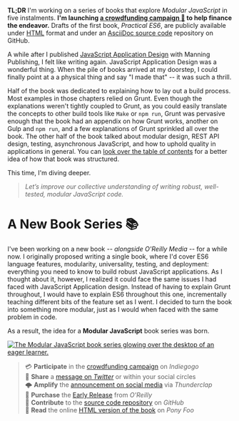 **TL;DR** I'm working on a series of books that explore *Modular JavaScript* in five instalments. **I'm launching [a crowdfunding campaign 🚀][campaign] to help finance the endeavor.** Drafts of the first book, *Practical ES6*, are publicly available under [HTML][toc] format and under an [AsciiDoc source code][repo] repository on GitHub.

A while after I published [JavaScript Application Design][jsad] with Manning Publishing, I felt like writing again. JavaScript Application Design was a wonderful thing. When the pile of books arrived at my doorstep, I could finally point at a a physical thing and say "I made that" -- it was such a thrill.

Half of the book was dedicated to explaining how to lay out a build process. Most examples in those chapters relied on Grunt. Even though the explanations weren't tightly coupled to Grunt, as you could easily translate the concepts to other build tools like `Make` or `npm run`, Grunt was pervasive enough that the book had an appendix on how Grunt works, another on Gulp and `npm run`, and a few explanations of Grunt sprinkled all over the book. The other half of the book talked about modular design, REST API design, testing, asynchronous JavaScript, and how to uphold quality in applications in general. You can [look over the table of contents][jsadtoc] for a better idea of how that book was structured.

This time, I'm diving deeper.

> *Let’s improve our collective understanding of writing robust, well-tested, modular JavaScript code.*

# A New Book Series 📚

I've been working on a new book _-- alongside O'Reilly Media --_ for a while now. I originally proposed writing a single book, where I'd cover ES6 language features, modularity, universality, testing, and deployment: everything you need to know to build robust JavaScript applications. As I thought about it, however, I realized it could face the same issues I had faced with JavaScript Application design. Instead of having to explain Grunt throughout, I would have to explain ES6 throughout this one, incrementally teaching different bits of the feature set as I went. I decided to turn the book into something more modular, just as I would when faced with the same problem in code.

As a result, the idea for a **Modular JavaScript** book series was born.

[<img src='https://i.imgur.com/saRiGkb.png' alt='The Modular JavaScript book series glowing over the desktop of an eager learner.' />][coverlink]

> 💳 **Participate** in the [crowdfunding campaign][campaign] on *Indiegogo*  
> 🐤 **Share** a [message on *Twitter*][tweet] or within your social circles  
> 🌩 **Amplify** the [announcement on social media][clap] via *Thunderclap*  
> 📓 **Purchase** the [Early Release][er] from *O'Reilly*  
> 👏 **Contribute** to the [source code repository][contrib] on *GitHub*  
> 🦄 **Read** the online [HTML version of the book][toc] on *Pony Foo*  

[jsad]: /books/javascript-application-design "JavaScript Application Design: A Build-First Approach"
[jsadtoc]: https://github.com/buildfirst/buildfirst#table-of-contents "Table of Contents for JavaScript Application Design on GitHub"
[repo]: /s/practical-es6-repo "mjavascript/practical-es6 on GitHub"
[clap]: /s/modular-javascript-thunderclap "Back the Thunderclap campaign!"
[tweet]: /s/modular-javascript-tweet "Send out a tweet promoting the Modular JavaScript launch"
[toc]: /s/practical-es6-read "Practical ES6: A Practical Dive into ES6 and Maintainable JavaScript Modules"
[contrib]: /s/practical-es6-repo-contrib "mjavascript/practical-es6 on GitHub"
[campaign]: /s/modular-javascript-indiegogo "Indiegogo campaign for Modular JavaScript: A Pragmatic JS Book Series"
[er]: /s/practical-es6-early-release "Modular JavaScript: Practical ES6"
[cover]: https://i.imgur.com/saRiGkb.png
[coverlink]: https://mjavascript.com "Let’s improve our collective understanding of writing robust, well-tested, modular JavaScript code."
